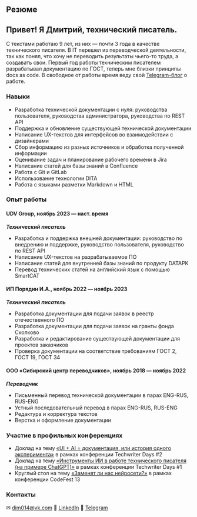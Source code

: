 ## Резюме

## Привет! Я Дмитрий, технический писатель.
С текстами работаю 9 лет, из них — почти 3 года в качестве технического писателя.
В IT перешел из переводческой деятельности, так как понял, что хочу не переводить результаты чьего-то труда, а создавать свои.
Первый год работы техническим писателем разрабатывал документацию по ГОСТ, теперь мне близки принципы docs as code.
В свободное от работы время веду свой [Telegram-блог](https://t.me/tekhpisovoe) о работе.

### Навыки
- Разработка технической документации с нуля: руководства пользователя, руководства администратора, руководства по REST API
- Поддержка и обновление существующей технической документации
- Написание UX-текстов для интерфейсов во взаимодействии с дизайнерами
- Сбор информацию из разных источников и обработка полученной информации
- Оценивание задач и планирование рабочего времени в Jira
- Написание статей для базы знаний в Confluence
- Работа с Git и GitLab
- Использование технологии DITA
- Работа с языками разметки Markdown и HTML

### Опыт работы

#### UDV Group, ноябрь 2023 — наст. время
***Технический писатель***
- Разработка и поддержка внешней документации: руководство по внедрению и поддержке, руководство пользователя, руководство по REST API
- Написание UX-текстов на разрабатываемое ПО
- Написание статей для внутренней базы знаний по продукту DATAPK
- Перевод технических статей на английский язык с помощью SmartCAT

#### ИП Порядин И.А., ноябрь 2022 — ноябрь 2023
***Технический писатель***
- Разработка документации для подачи заявок в реестр отечественного ПО
- Разработка документации для подачи заявок на гранты фонда Сколково
- Разработка и редактирование существующей документации для проектов заказчиков
- Проверка документации на соответствие требованиям ГОСТ 2, ГОСТ 19, ГОСТ 34

#### ООО «Сибирский центр переводчиков», ноябрь 2018 — ноябрь 2022
***Переводчик***
- Письменный перевод технической документации в парах ENG-RUS, RUS-ENG
- Устный последовательный перевод в парах ENG-RUS, RUS-ENG
- Редактура и корректура текстов
- Верстка и оформление документации

### Участие в профильных конференциях
- Доклад на тему [«UI + AI = документация, или история одного эксперимента»](https://techwriterdays.ru/ru/talk/123873) в рамках конференции Techwriter Days #2
- Доклад на тему [«Инструменты ИИ в работе технического писателя (на примере ChatGPT)»](https://techwriterdays.ru/ru/talk/116471) в рамках конференции Techwriter Days #1
- Круглый стол на тему [«Заменят ли нас нейросети?»](https://www.youtube.com/watch?v=2mohNu1Hrro&ab_channel=CodeFestRussia) в рамках конференции CodeFest 13

### Контакты
✉ [dim014@vk.com](mailto:dim014@vk.com)
👥 [LinkedIn](https://www.linkedin.com/in/dmitry-razvozzhaev-141551329/)
📱 [Telegram](http://t.me/el_cortador)
